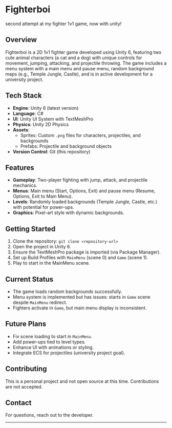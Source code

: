 # Fighterboi
second attempt at my fighter 1v1 game, now with unity!

## Overview
Fighterboi is a 2D 1v1 fighter game developed using Unity 6, featuring two cute animal characters (a cat and a dog) with unique controls for movement, jumping, attacking, and projectile throwing. The game includes a menu system with a main menu and pause menu, random background maps (e.g., Temple Jungle, Castle), and is in active development for a university project.

## Tech Stack
- **Engine**: Unity 6 (latest version)
- **Language**: C#
- **UI**: Unity UI System with TextMeshPro
- **Physics**: Unity 2D Physics
- **Assets**:
  - Sprites: Custom `.png` files for characters, projectiles, and backgrounds
  - Prefabs: Projectile and background objects
- **Version Control**: Git (this repository)


## Features
- **Gameplay**: Two-player fighting with jump, attack, and projectile mechanics.
- **Menus**: Main menu (Start, Options, Exit) and pause menu (Resume, Options, Exit to Main Menu).
- **Levels**: Randomly loaded backgrounds (Temple Jungle, Castle, etc.) with potential for power-ups.
- **Graphics**: Pixel-art style with dynamic backgrounds.

## Getting Started
1. Clone the repository: `git clone <repository-url>`
2. Open the project in Unity 6.
3. Ensure the TextMeshPro package is imported (via Package Manager).
4. Set up Build Profiles with `MainMenu` (scene 0) and `Game` (scene 1).
5. Play to start in the MainMenu scene.

## Current Status
- The game loads random backgrounds successfully.
- Menu system is implemented but has issues: starts in `Game` scene despite `MainMenu` redirect.
- Fighters activate in `Game`, but main menu display is inconsistent.

## Future Plans
- Fix scene loading to start in `MainMenu`.
- Add power-ups tied to level types.
- Enhance UI with animations or styling.
- Integrate ECS for projectiles (university project goal).

## Contributing
This is a personal project and not open source at this time. Contributions are not accepted.

## Contact
For questions, reach out to the developer.

---
